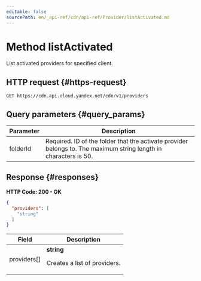 ```yaml
---
editable: false
sourcePath: en/_api-ref/cdn/api-ref/Provider/listActivated.md
---
```


# Method listActivated
List activated providers for specified client.
 

 
## HTTP request {#https-request}
```
GET https://cdn.api.cloud.yandex.net/cdn/v1/providers
```
 
## Query parameters {#query_params}
 
Parameter | Description
--- | ---
folderId | Required. ID of the folder that the activate provider belongs to.  The maximum string length in characters is 50.
 
## Response {#responses}
**HTTP Code: 200 - OK**

```json 
{
  "providers": [
    "string"
  ]
}
```

 
Field | Description
--- | ---
providers[] | **string**<br><p>Creates a list of providers.</p> 